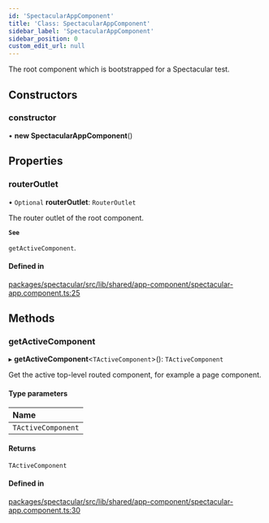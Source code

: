 ```yaml
---
id: 'SpectacularAppComponent'
title: 'Class: SpectacularAppComponent'
sidebar_label: 'SpectacularAppComponent'
sidebar_position: 0
custom_edit_url: null
---
```


The root component which is bootstrapped for a Spectacular test.

## Constructors

### constructor

• **new SpectacularAppComponent**()

## Properties

### routerOutlet

• `Optional` **routerOutlet**: `RouterOutlet`

The router outlet of the root component.

**`See`**

`getActiveComponent`.

#### Defined in

[packages/spectacular/src/lib/shared/app-component/spectacular-app.component.ts:25](https://github.com/ngworker/ngworker/blob/81124b8/packages/spectacular/src/lib/shared/app-component/spectacular-app.component.ts#L25)

## Methods

### getActiveComponent

▸ **getActiveComponent**\<`TActiveComponent`\>(): `TActiveComponent`

Get the active top-level routed component, for example a page component.

#### Type parameters

| Name               |
| :----------------- |
| `TActiveComponent` |

#### Returns

`TActiveComponent`

#### Defined in

[packages/spectacular/src/lib/shared/app-component/spectacular-app.component.ts:30](https://github.com/ngworker/ngworker/blob/81124b8/packages/spectacular/src/lib/shared/app-component/spectacular-app.component.ts#L30)
